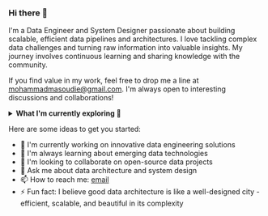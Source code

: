### Hi there 👋

I'm a Data Engineer and System Designer passionate about building scalable, efficient data pipelines and architectures. I love tackling complex data challenges and turning raw information into valuable insights. My journey involves continuous learning and sharing knowledge with the community.

If you find value in my work, feel free to drop me a line at [mohammadmasoudie@gmail.com](mailto:mohammadmasoudie@gmail.com). I'm always open to interesting discussions and collaborations!

<details>
 <summary><strong>What I'm currently exploring 🚀</strong></summary>
 <ul>
   <li>Designing highly scalable data systems</li>
   <li>Big data processing with Apache Spark</li>
   <li>Data warehousing solutions</li>
   <li>Machine Learning pipelines</li>
   <li>Cloud-based data architectures (AWS, GCP)</li>
   <li>Data governance and quality assurance</li>
   <li>Real-time data streaming with Kafka</li>
  </ul>
</details>


Here are some ideas to get you started:

- 🔭 I'm currently working on innovative data engineering solutions
- 🌱 I'm always learning about emerging data technologies
- 👯 I'm looking to collaborate on open-source data projects
- 💬 Ask me about data architecture and system design
- 📫 How to reach me: [email](mailto:mohammadmasoudie@gmail.com)
- ⚡ Fun fact: I believe good data architecture is like a well-designed city - efficient, scalable, and beautiful in its complexity

